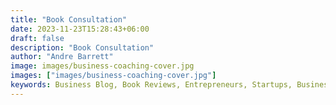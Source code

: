 ```yaml
---
title: "Book Consultation"
date: 2023-11-23T15:28:43+06:00
draft: false
description: "Book Consultation"
author: "Andre Barrett"
image: images/business-coaching-cover.jpg
images: ["images/business-coaching-cover.jpg"]
keywords: Business Blog, Book Reviews, Entrepreneurs, Startups, Business Coaching, Marketing, Mindset"
---
```

